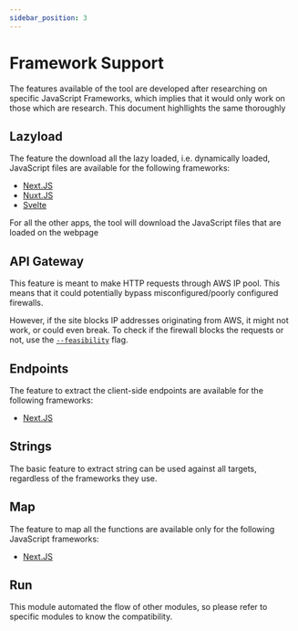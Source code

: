 ```yaml
---
sidebar_position: 3
---
```


# Framework Support

The features available of the tool are developed after researching on specific JavaScript Frameworks, which implies that it would only work on those which are research. This document highllights the same thoroughly

## Lazyload

The feature the download all the lazy loaded, i.e. dynamically loaded, JavaScript files are available for the following frameworks:

- [Next.JS](https://nextjs.org)
- [Nuxt.JS](https://nuxt.com)
- [Svelte](https://svelte.dev)

For all the other apps, the tool will download the JavaScript files that are loaded on the webpage

## API Gateway

This feature is meant to make HTTP requests through AWS IP pool. This means that it could potentially bypass misconfigured/poorly configured firewalls.

However, if the site blocks IP addresses originating from AWS, it might not work, or could even break. To check if the firewall blocks the requests or not, use the [`--feasibility`](./modules/api-gateway.md#check-feasibility) flag.

## Endpoints

The feature to extract the client-side endpoints are available for the following frameworks:

- [Next.JS](https://nextjs.org)

## Strings

The basic feature to extract string can be used against all targets, regardless of the frameworks they use.

## Map

The feature to map all the functions are available only for the following JavaScript frameworks:

- [Next.JS](https://nextjs.org)

## Run

This module automated the flow of other modules, so please refer to specific modules to know the compatibility.
